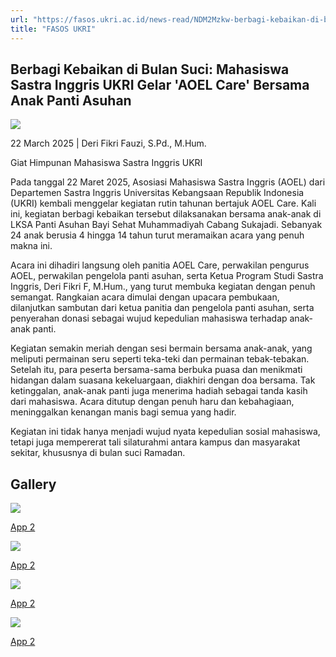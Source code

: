 ```yaml
---
url: "https://fasos.ukri.ac.id/news-read/NDM2Mzkw-berbagi-kebaikan-di-bulan-suci-mahasiswa-sastra-inggris-ukri-gelar-aoel-care-bersama-anak-panti-asuhan"
title: "FASOS UKRI"
---
```


## Berbagi Kebaikan di Bulan Suci: Mahasiswa Sastra Inggris UKRI Gelar 'AOEL Care' Bersama Anak Panti Asuhan

![](https://fasos.ukri.ac.id/storage/upload/file/berita/thumbnail/file_1742964849_thumbnail.jpg)

22 March 2025
\| Deri Fikri Fauzi, S.Pd., M.Hum.

Giat Himpunan Mahasiswa Sastra Inggris UKRI



Pada tanggal 22 Maret 2025, Asosiasi Mahasiswa Sastra Inggris (AOEL) dari Departemen Sastra Inggris Universitas Kebangsaan Republik Indonesia (UKRI) kembali menggelar kegiatan rutin tahunan bertajuk AOEL Care. Kali ini, kegiatan berbagi kebaikan tersebut dilaksanakan bersama anak-anak di LKSA Panti Asuhan Bayi Sehat Muhammadiyah Cabang Sukajadi. Sebanyak 24 anak berusia 4 hingga 14 tahun turut meramaikan acara yang penuh makna ini.

Acara ini dihadiri langsung oleh panitia AOEL Care, perwakilan pengurus AOEL, perwakilan pengelola panti asuhan, serta Ketua Program Studi Sastra Inggris, Deri Fikri F, M.Hum., yang turut membuka kegiatan dengan penuh semangat. Rangkaian acara dimulai dengan upacara pembukaan, dilanjutkan sambutan dari ketua panitia dan pengelola panti asuhan, serta penyerahan donasi sebagai wujud kepedulian mahasiswa terhadap anak-anak panti.

Kegiatan semakin meriah dengan sesi bermain bersama anak-anak, yang meliputi permainan seru seperti teka-teki dan permainan tebak-tebakan. Setelah itu, para peserta bersama-sama berbuka puasa dan menikmati hidangan dalam suasana kekeluargaan, diakhiri dengan doa bersama. Tak ketinggalan, anak-anak panti juga menerima hadiah sebagai tanda kasih dari mahasiswa. Acara ditutup dengan penuh haru dan kebahagiaan, meninggalkan kenangan manis bagi semua yang hadir.

Kegiatan ini tidak hanya menjadi wujud nyata kepedulian sosial mahasiswa, tetapi juga mempererat tali silaturahmi antara kampus dan masyarakat sekitar, khususnya di bulan suci Ramadan.

## Gallery

![](https://fasos.ukri.ac.id/storage/upload/file/berita/gallery/berita_1742964870_1_Gallery.jpg)

[App 2](https://fasos.ukri.ac.id/storage/upload/file/berita/gallery/berita_1742964870_1_Gallery.jpg "App 2")

![](https://fasos.ukri.ac.id/storage/upload/file/berita/gallery/berita_1742964870_2_Gallery.jpg)

[App 2](https://fasos.ukri.ac.id/storage/upload/file/berita/gallery/berita_1742964870_2_Gallery.jpg "App 2")

![](https://fasos.ukri.ac.id/storage/upload/file/berita/gallery/berita_1742964870_3_Gallery.jpg)

[App 2](https://fasos.ukri.ac.id/storage/upload/file/berita/gallery/berita_1742964870_3_Gallery.jpg "App 2")

![](https://fasos.ukri.ac.id/storage/upload/file/berita/gallery/berita_1742964870_4_Gallery.jpg)

[App 2](https://fasos.ukri.ac.id/storage/upload/file/berita/gallery/berita_1742964870_4_Gallery.jpg "App 2")